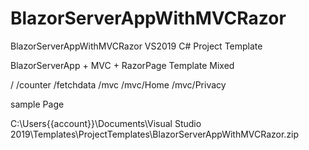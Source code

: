# BlazorServerAppWithMVCRazor
BlazorServerAppWithMVCRazor
VS2019 C# Project Template

BlazorServerApp + MVC + RazorPage Template Mixed

/
/counter
/fetchdata
/mvc
/mvc/Home
/mvc/Privacy

sample Page

C:\Users\{{account}}\Documents\Visual Studio 2019\Templates\ProjectTemplates\BlazorServerAppWithMVCRazor.zip
